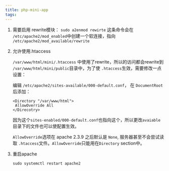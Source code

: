 ```yaml
---
title: php-mini-app
tags:
---
```


1. 需要启用 rewrite模块：
   `sudo a2enmod rewirte`
   这条命令会在 `/etc/apache2/mod_enabled`中创建一个软连接，指向 `/etc/apache2/mod_available/rewrite`

2. 允许使用.htaccess

   `/var/www/html/mini/.htaccess` 中使用了rewrite，所以的访问都会rewrite到 `/var/www/html/mini/public`目录中，为了使 `.htaccess`生效，需要修改一点设置：

   编辑 `/etc/apache2/sites-available/000-default.conf`， 在 `DocumentRoot` 后添加：

   ```
   <Directory "/var/www/html">
   	AllowOverride All
   </Direcotry>
   ```
   因为这个`sites-enabled/000-default.conf`也指向这个，所以更改`avaiable`目录下的文件也可以使配置生效。

   `AllowOverride`选项在 apache 2.3.9 之后默认是 `None`, 服务器甚至不会尝试读取 `.htaccess`文件。`AllowOverride`只能用在`Directory` section中。

3. 重启apache

   `sudo systemctl restart apache2`